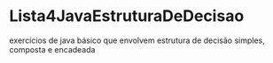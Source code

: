 # Lista4JavaEstruturaDeDecisao
exercícios de java básico que envolvem estrutura de decisão simples, composta e encadeada
